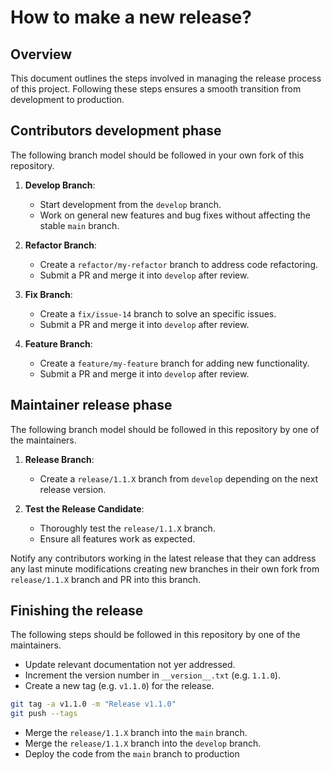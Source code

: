 # How to make a new release?

## Overview

This document outlines the steps involved in managing the release process of this project. Following these steps ensures a smooth transition from development to production.

## Contributors development phase

The following branch model should be followed in your own fork of this repository.

1. **Develop Branch**:
   - Start development from the `develop` branch.
   - Work on general new features and bug fixes without affecting the stable `main` branch.

2. **Refactor Branch**:
   - Create a `refactor/my-refactor` branch to address code refactoring.
   - Submit a PR and merge it into `develop` after review.

3. **Fix Branch**:
   - Create a `fix/issue-14` branch to solve an specific issues.
   - Submit a PR and merge it into `develop` after review.

4. **Feature Branch**:
   - Create a `feature/my-feature` branch for adding new functionality.
   - Submit a PR and merge it into `develop` after review.

## Maintainer release phase

The following branch model should be followed in this repository by one of the maintainers.

1. **Release Branch**:
   - Create a `release/1.1.X` branch from `develop` depending on the next release version.

2. **Test the Release Candidate**:
   - Thoroughly test the `release/1.1.X` branch.
   - Ensure all features work as expected.

Notify any contributors working in the latest release that they can address any last minute modifications creating new branches in their own fork from `release/1.1.X` branch and PR into this branch.

## Finishing the release

The following steps should be followed in this repository by one of the maintainers.

- Update relevant documentation not yer addressed.
- Increment the version number in `__version__.txt` (e.g. `1.1.0`).
- Create a new tag (e.g. `v1.1.0`) for the release.

```bash
git tag -a v1.1.0 -m "Release v1.1.0"
git push --tags
```

- Merge the `release/1.1.X` branch into the `main` branch.
- Merge the `release/1.1.X` branch into the `develop` branch.
- Deploy the code from the `main` branch to production
